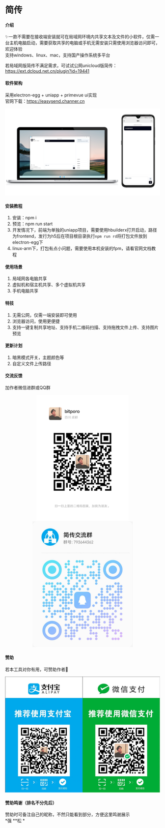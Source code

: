 # 简传

#### 介绍
✨一款不需要在接收端安装就可在局域网环境内共享文本及文件的小软件，仅需一台主机电脑启动，需要获取共享的电脑或手机无需安装只需使用浏览器访问即可，欢迎体验  
支持windows、linux、mac，支持国产操作系统多平台

若局域网版简传不满足需求，可试试公网unicloud版简传：https://ext.dcloud.net.cn/plugin?id=19441

#### 软件架构
采用electron-egg + uniapp + primevue ui实现  
官网下载：https://easysend.channer.cn
<p align="center">
  <img src="frontend/static/easysend.png" width="800" alt="示例图片">
</p>

#### 安装教程

1.  安装：npm i
2.  预览：npm run start
3.  开发情况下，前端为单独的uniapp项目，需要使用hbuilderx打开启动，路径为frontend，发行为h5后在项目根目录执行`npm run rd`将打包文件放到electron-egg下
4.  linux-arm下，打包有点小问题，需要使用本机安装的fpm，请看官网文档教程

#### 使用场景

1.  局域网各电脑共享
2.  虚拟机和宿主机共享、多个虚拟机共享
3.  手机电脑共享

#### 特技

1.  无需公网，仅需一端安装即可使用
2.  浏览器访问，使用更便捷
3.  支持一键复制共享地址、支持手机二维码扫描、支持拖拽文件上传、支持图片预览

#### 更新计划

1.  暗黑模式开关，主题颜色等  
2.  自定义文件上传路径

#### 交流反馈
<p>加作者微信进群或QQ群</p>
<p align="center">
  <img src="frontend/static/wx.png" width="300" alt="示例图片">
  <img src="frontend/static/qun.jpg" width="327" alt="示例图片">
</p>

#### 赞助
若本工具对你有用，可赞助作者💖
<p align="center">
  <img src="frontend/static/wxalipay.jpg" width="600" alt="示例图片">
</p>

#### 赞助鸣谢（排名不分先后）
赞助时可备注自己的昵称，不然只能看到部分，方便这里鸣谢展示  
 *强 **松 *  
